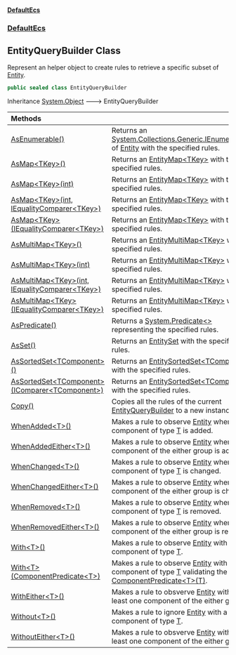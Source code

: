 #### [DefaultEcs](DefaultEcs.md 'DefaultEcs')
### [DefaultEcs](DefaultEcs.md#DefaultEcs 'DefaultEcs')
## EntityQueryBuilder Class
Represent an helper object to create rules to retrieve a specific subset of [Entity](Entity.md 'DefaultEcs.Entity').  
```csharp
public sealed class EntityQueryBuilder
```

Inheritance [System.Object](https://docs.microsoft.com/en-us/dotnet/api/System.Object 'System.Object') &#129106; EntityQueryBuilder  

| Methods | |
| :--- | :--- |
| [AsEnumerable()](EntityQueryBuilder_AsEnumerable().md 'DefaultEcs.EntityQueryBuilder.AsEnumerable()') | Returns an [System.Collections.Generic.IEnumerable&lt;&gt;](https://docs.microsoft.com/en-us/dotnet/api/System.Collections.Generic.IEnumerable-1 'System.Collections.Generic.IEnumerable`1') of [Entity](Entity.md 'DefaultEcs.Entity') with the specified rules.<br/> |
| [AsMap&lt;TKey&gt;()](EntityQueryBuilder_AsMap_TKey_().md 'DefaultEcs.EntityQueryBuilder.AsMap&lt;TKey&gt;()') | Returns an [EntityMap&lt;TKey&gt;](EntityMap_TKey_.md 'DefaultEcs.EntityMap&lt;TKey&gt;') with the specified rules.<br/> |
| [AsMap&lt;TKey&gt;(int)](EntityQueryBuilder_AsMap_TKey_(int).md 'DefaultEcs.EntityQueryBuilder.AsMap&lt;TKey&gt;(int)') | Returns an [EntityMap&lt;TKey&gt;](EntityMap_TKey_.md 'DefaultEcs.EntityMap&lt;TKey&gt;') with the specified rules.<br/> |
| [AsMap&lt;TKey&gt;(int, IEqualityComparer&lt;TKey&gt;)](EntityQueryBuilder_AsMap_TKey_(int_IEqualityComparer_TKey_).md 'DefaultEcs.EntityQueryBuilder.AsMap&lt;TKey&gt;(int, System.Collections.Generic.IEqualityComparer&lt;TKey&gt;)') | Returns an [EntityMap&lt;TKey&gt;](EntityMap_TKey_.md 'DefaultEcs.EntityMap&lt;TKey&gt;') with the specified rules.<br/> |
| [AsMap&lt;TKey&gt;(IEqualityComparer&lt;TKey&gt;)](EntityQueryBuilder_AsMap_TKey_(IEqualityComparer_TKey_).md 'DefaultEcs.EntityQueryBuilder.AsMap&lt;TKey&gt;(System.Collections.Generic.IEqualityComparer&lt;TKey&gt;)') | Returns an [EntityMap&lt;TKey&gt;](EntityMap_TKey_.md 'DefaultEcs.EntityMap&lt;TKey&gt;') with the specified rules.<br/> |
| [AsMultiMap&lt;TKey&gt;()](EntityQueryBuilder_AsMultiMap_TKey_().md 'DefaultEcs.EntityQueryBuilder.AsMultiMap&lt;TKey&gt;()') | Returns an [EntityMultiMap&lt;TKey&gt;](EntityMultiMap_TKey_.md 'DefaultEcs.EntityMultiMap&lt;TKey&gt;') with the specified rules.<br/> |
| [AsMultiMap&lt;TKey&gt;(int)](EntityQueryBuilder_AsMultiMap_TKey_(int).md 'DefaultEcs.EntityQueryBuilder.AsMultiMap&lt;TKey&gt;(int)') | Returns an [EntityMultiMap&lt;TKey&gt;](EntityMultiMap_TKey_.md 'DefaultEcs.EntityMultiMap&lt;TKey&gt;') with the specified rules.<br/> |
| [AsMultiMap&lt;TKey&gt;(int, IEqualityComparer&lt;TKey&gt;)](EntityQueryBuilder_AsMultiMap_TKey_(int_IEqualityComparer_TKey_).md 'DefaultEcs.EntityQueryBuilder.AsMultiMap&lt;TKey&gt;(int, System.Collections.Generic.IEqualityComparer&lt;TKey&gt;)') | Returns an [EntityMultiMap&lt;TKey&gt;](EntityMultiMap_TKey_.md 'DefaultEcs.EntityMultiMap&lt;TKey&gt;') with the specified rules.<br/> |
| [AsMultiMap&lt;TKey&gt;(IEqualityComparer&lt;TKey&gt;)](EntityQueryBuilder_AsMultiMap_TKey_(IEqualityComparer_TKey_).md 'DefaultEcs.EntityQueryBuilder.AsMultiMap&lt;TKey&gt;(System.Collections.Generic.IEqualityComparer&lt;TKey&gt;)') | Returns an [EntityMultiMap&lt;TKey&gt;](EntityMultiMap_TKey_.md 'DefaultEcs.EntityMultiMap&lt;TKey&gt;') with the specified rules.<br/> |
| [AsPredicate()](EntityQueryBuilder_AsPredicate().md 'DefaultEcs.EntityQueryBuilder.AsPredicate()') | Returns a [System.Predicate&lt;&gt;](https://docs.microsoft.com/en-us/dotnet/api/System.Predicate-1 'System.Predicate`1') representing the specified rules.<br/> |
| [AsSet()](EntityQueryBuilder_AsSet().md 'DefaultEcs.EntityQueryBuilder.AsSet()') | Returns an [EntitySet](EntitySet.md 'DefaultEcs.EntitySet') with the specified rules.<br/> |
| [AsSortedSet&lt;TComponent&gt;()](EntityQueryBuilder_AsSortedSet_TComponent_().md 'DefaultEcs.EntityQueryBuilder.AsSortedSet&lt;TComponent&gt;()') | Returns an [EntitySortedSet&lt;TComponent&gt;](EntitySortedSet_TComponent_.md 'DefaultEcs.EntitySortedSet&lt;TComponent&gt;') with the specified rules.<br/> |
| [AsSortedSet&lt;TComponent&gt;(IComparer&lt;TComponent&gt;)](EntityQueryBuilder_AsSortedSet_TComponent_(IComparer_TComponent_).md 'DefaultEcs.EntityQueryBuilder.AsSortedSet&lt;TComponent&gt;(System.Collections.Generic.IComparer&lt;TComponent&gt;)') | Returns an [EntitySortedSet&lt;TComponent&gt;](EntitySortedSet_TComponent_.md 'DefaultEcs.EntitySortedSet&lt;TComponent&gt;') with the specified rules.<br/> |
| [Copy()](EntityQueryBuilder_Copy().md 'DefaultEcs.EntityQueryBuilder.Copy()') | Copies all the rules of the current [EntityQueryBuilder](EntityQueryBuilder.md 'DefaultEcs.EntityQueryBuilder') to a new instance.<br/> |
| [WhenAdded&lt;T&gt;()](EntityQueryBuilder_WhenAdded_T_().md 'DefaultEcs.EntityQueryBuilder.WhenAdded&lt;T&gt;()') | Makes a rule to observe [Entity](Entity.md 'DefaultEcs.Entity') when a component of type [T](EntityQueryBuilder_WhenAdded_T_().md#DefaultEcs_EntityQueryBuilder_WhenAdded_T_()_T 'DefaultEcs.EntityQueryBuilder.WhenAdded&lt;T&gt;().T') is added.<br/> |
| [WhenAddedEither&lt;T&gt;()](EntityQueryBuilder_WhenAddedEither_T_().md 'DefaultEcs.EntityQueryBuilder.WhenAddedEither&lt;T&gt;()') | Makes a rule to observe [Entity](Entity.md 'DefaultEcs.Entity') when one component of the either group is added.<br/> |
| [WhenChanged&lt;T&gt;()](EntityQueryBuilder_WhenChanged_T_().md 'DefaultEcs.EntityQueryBuilder.WhenChanged&lt;T&gt;()') | Makes a rule to observe [Entity](Entity.md 'DefaultEcs.Entity') when a component of type [T](EntityQueryBuilder_WhenChanged_T_().md#DefaultEcs_EntityQueryBuilder_WhenChanged_T_()_T 'DefaultEcs.EntityQueryBuilder.WhenChanged&lt;T&gt;().T') is changed.<br/> |
| [WhenChangedEither&lt;T&gt;()](EntityQueryBuilder_WhenChangedEither_T_().md 'DefaultEcs.EntityQueryBuilder.WhenChangedEither&lt;T&gt;()') | Makes a rule to observe [Entity](Entity.md 'DefaultEcs.Entity') when one component of the either group is changed.<br/> |
| [WhenRemoved&lt;T&gt;()](EntityQueryBuilder_WhenRemoved_T_().md 'DefaultEcs.EntityQueryBuilder.WhenRemoved&lt;T&gt;()') | Makes a rule to observe [Entity](Entity.md 'DefaultEcs.Entity') when a component of type [T](EntityQueryBuilder_WhenRemoved_T_().md#DefaultEcs_EntityQueryBuilder_WhenRemoved_T_()_T 'DefaultEcs.EntityQueryBuilder.WhenRemoved&lt;T&gt;().T') is removed.<br/> |
| [WhenRemovedEither&lt;T&gt;()](EntityQueryBuilder_WhenRemovedEither_T_().md 'DefaultEcs.EntityQueryBuilder.WhenRemovedEither&lt;T&gt;()') | Makes a rule to observe [Entity](Entity.md 'DefaultEcs.Entity') when one component of the either group is removed.<br/> |
| [With&lt;T&gt;()](EntityQueryBuilder_With_T_().md 'DefaultEcs.EntityQueryBuilder.With&lt;T&gt;()') | Makes a rule to observe [Entity](Entity.md 'DefaultEcs.Entity') with a component of type [T](EntityQueryBuilder_With_T_().md#DefaultEcs_EntityQueryBuilder_With_T_()_T 'DefaultEcs.EntityQueryBuilder.With&lt;T&gt;().T').<br/> |
| [With&lt;T&gt;(ComponentPredicate&lt;T&gt;)](EntityQueryBuilder_With_T_(ComponentPredicate_T_).md 'DefaultEcs.EntityQueryBuilder.With&lt;T&gt;(DefaultEcs.ComponentPredicate&lt;T&gt;)') | Makes a rule to observe [Entity](Entity.md 'DefaultEcs.Entity') with a component of type [T](EntityQueryBuilder_With_T_(ComponentPredicate_T_).md#DefaultEcs_EntityQueryBuilder_With_T_(DefaultEcs_ComponentPredicate_T_)_T 'DefaultEcs.EntityQueryBuilder.With&lt;T&gt;(DefaultEcs.ComponentPredicate&lt;T&gt;).T') validating the given [ComponentPredicate&lt;T&gt;(T)](ComponentPredicate_T_(T).md 'DefaultEcs.ComponentPredicate&lt;T&gt;(T)').<br/> |
| [WithEither&lt;T&gt;()](EntityQueryBuilder_WithEither_T_().md 'DefaultEcs.EntityQueryBuilder.WithEither&lt;T&gt;()') | Makes a rule to obsverve [Entity](Entity.md 'DefaultEcs.Entity') with at least one component of the either group.<br/> |
| [Without&lt;T&gt;()](EntityQueryBuilder_Without_T_().md 'DefaultEcs.EntityQueryBuilder.Without&lt;T&gt;()') | Makes a rule to ignore [Entity](Entity.md 'DefaultEcs.Entity') with a component of type [T](EntityQueryBuilder_Without_T_().md#DefaultEcs_EntityQueryBuilder_Without_T_()_T 'DefaultEcs.EntityQueryBuilder.Without&lt;T&gt;().T').<br/> |
| [WithoutEither&lt;T&gt;()](EntityQueryBuilder_WithoutEither_T_().md 'DefaultEcs.EntityQueryBuilder.WithoutEither&lt;T&gt;()') | Makes a rule to obsverve [Entity](Entity.md 'DefaultEcs.Entity') without at least one component of the either group.<br/> |
